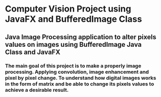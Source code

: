 <h1>Computer Vision Project using JavaFX and BufferedImage Class</h1>
<h2>Java Image Processing application to alter pixels values on images using
  BufferedImage Java Class and JavaFX
</h2>

<h3>The main goal of this project is to make a properly image processing.
Applying convolution, image enhancement and pixel by pixel change. To understand
how digital images works in the form of matrix and be able to change its pixels values 
to achieve a desirable result.</h3>
